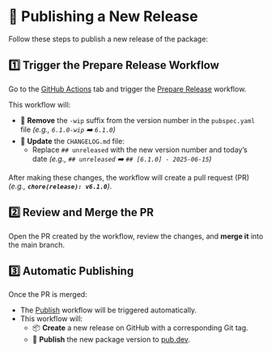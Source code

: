# 🚀 Publishing a New Release

Follow these steps to publish a new release of the package:

## 1️⃣ Trigger the **Prepare Release** Workflow

Go to the [GitHub Actions] tab and trigger the [Prepare Release] workflow.

This workflow will:

- 🔄 **Remove** the `-wip` suffix from the version number in the `pubspec.yaml`
  file _(e.g., `6.1.0-wip` ➡️ `6.1.0`)_
- 📝 **Update** the `CHANGELOG.md` file:
  - Replace `## unreleased` with the new version number and today’s date
    _(e.g., `## unreleased` ➡️ `## [6.1.0] - 2025-06-15`)_

After making these changes, the workflow will create a pull request (PR)
_(e.g., **`chore(release): v6.1.0`**)_.

## 2️⃣ Review and Merge the PR

Open the PR created by the workflow, review the changes, and **merge it** into
the main branch.

## 3️⃣ Automatic Publishing

Once the PR is merged:

- The [Publish] workflow will be triggered automatically.
- This workflow will:
  - 📦 **Create** a new release on GitHub with a corresponding Git tag.
  - 🚀 **Publish** the new package version to [pub.dev].

[GitHub Actions]: https://github.com/halildurmus/win32_gamepad/actions
[Prepare Release]: https://github.com/halildurmus/win32_gamepad/blob/main/.github/workflows/prepare_release.yml
[Publish]: https://github.com/halildurmus/win32_gamepad/blob/main/.github/workflows/publish.yml
[pub.dev]: https://pub.dev
